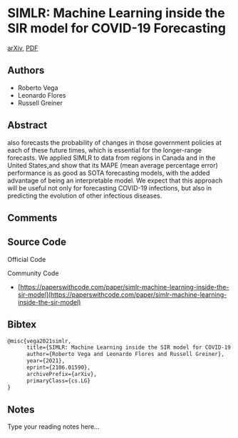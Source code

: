 
# SIMLR: Machine Learning inside the SIR model for COVID-19 Forecasting

[arXiv](https://arxiv.org/abs/2106.01590), [PDF](https://arxiv.org/pdf/2106.01590.pdf)

## Authors

- Roberto Vega
- Leonardo Flores
- Russell Greiner

## Abstract

also forecasts the probability of changes in those government policies at each of these future times, which is essential for the longer-range forecasts. We applied SIMLR to data from regions in Canada and in the United States,and show that its MAPE (mean average percentage error) performance is as good as SOTA forecasting models, with the added advantage of being an interpretable model. We expect that this approach will be useful not only for forecasting COVID-19 infections, but also in predicting the evolution of other infectious diseases.

## Comments



## Source Code

Official Code



Community Code

- [https://paperswithcode.com/paper/simlr-machine-learning-inside-the-sir-model](https://paperswithcode.com/paper/simlr-machine-learning-inside-the-sir-model)

## Bibtex

```tex
@misc{vega2021simlr,
      title={SIMLR: Machine Learning inside the SIR model for COVID-19 Forecasting}, 
      author={Roberto Vega and Leonardo Flores and Russell Greiner},
      year={2021},
      eprint={2106.01590},
      archivePrefix={arXiv},
      primaryClass={cs.LG}
}
```

## Notes

Type your reading notes here...

